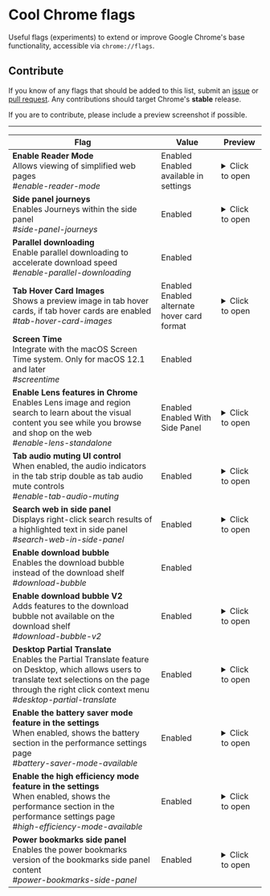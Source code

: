 # Cool Chrome flags
Useful flags (experiments) to extend or improve Google Chrome's base functionality, accessible via `chrome://flags`.

## Contribute
If you know of any flags that should be added to this list, submit an [issue](https://github.com/iiinh7/cool-chrome-flags/issues) or [pull request](https://github.com/iiinh7/cool-chrome-flags/pulls). Any contributions should target Chrome's **stable** release.

If you are to contribute, please include a preview screenshot if possible.

---

 **Flag** | **Value** | **Preview**
---|---|---
 **Enable Reader Mode**<br>Allows viewing of simplified web pages<br>*#enable-reader-mode* | Enabled<br>Enabled available in settings | <details><summary>Click to open</summary>![Screenshot of Chrome's reader mode view.](https://user-images.githubusercontent.com/121842593/222714040-801ed68d-1093-40c6-9d9c-b3092b4b5e4d.png)</details>
 **Side panel journeys**<br>Enables Journeys within the side panel<br>*#side-panel-journeys* | Enabled | <details><summary>Click to open</summary>![Screenshot of Chrome's Journeys feature in the side panel](https://user-images.githubusercontent.com/121842593/222714694-75666343-f451-43a4-90d5-83b5d1cc9224.png)</details>
 **Parallel downloading**<br>Enable parallel downloading to accelerate download speed<br>*#enable-parallel-downloading* | Enabled
 **Tab Hover Card Images**<br>Shows a preview image in tab hover cards, if tab hover cards are enabled<br>*#tab-hover-card-images* | Enabled<br>Enabled alternate hover card format | <details><summary>Click to open</summary>![Screenshot of a tab hover card image in Chrome](https://user-images.githubusercontent.com/121842593/222716109-320ee979-7cdb-430d-83a1-99fff31b1e92.png)</details>
 **Screen Time**<br>Integrate with the macOS Screen Time system. Only for macOS 12.1 and later<br>*#screentime* | Enabled
 **Enable Lens features in Chrome**<br>Enables Lens image and region search to learn about the visual content you see while you browse and shop on the web<br>*#enable-lens-standalone* | Enabled<br>Enabled With Side Panel | <details><summary>Click to open</summary>![Screenshot showcasing the Lens feature in Chrome's side panel](https://user-images.githubusercontent.com/121842593/222717360-81c9ec4e-8a5c-4df2-ba7f-a948644998ae.png)</details>
 **Tab audio muting UI control**<br>When enabled, the audio indicators in the tab strip double as tab audio mute controls<br>*#enable-tab-audio-muting* | Enabled | <details><summary>Click to open</summary>![GIF showcasing tab audio muting UI control](https://user-images.githubusercontent.com/121842593/222718742-b50aff10-0a77-4f1a-9aec-4614c08ea34a.gif)</details>
 **Search web in side panel**<br>Displays right-click search results of a highlighted text in side panel<br>*#search-web-in-side-panel* | Enabled | <details><summary>Click to open</summary>![Screenshot of searching "GitHub" in Chrome's side panel](https://user-images.githubusercontent.com/121842593/222720058-55cfe02d-1932-4b5b-95f8-a31482e98cdc.jpg)</details>
 **Enable download bubble**<br>Enables the download bubble instead of the download shelf<br>*#download-bubble* | Enabled
 **Enable download bubble V2**<br>Adds features to the download bubble not available on the download shelf<br>*#download-bubble-v2* | Enabled | <details><summary>Click to open</summary>![Screenshot of Chrome's redesigned download menu](https://user-images.githubusercontent.com/121842593/222720935-f07205a3-be04-4bb4-aa58-d5dccc02064b.png)</details>
 **Desktop Partial Translate**<br>Enables the Partial Translate feature on Desktop, which allows users to translate text selections on the page through the right click context menu<br>*#desktop-partial-translate* | Enabled | <details><summary>Click to open</summary>![Screenshot showcasing a partial translate](https://user-images.githubusercontent.com/121842593/222722376-36a71c7d-3b45-4cb5-a1ce-91bfc27218f7.png)</details>
 **Enable the battery saver mode feature in the settings**<br>When enabled, shows the battery section in the performance settings page<br>*#battery-saver-mode-available* | Enabled | <details><summary>Click to open</summary>![Screenshot of the battery saver feature in Chrome's performance settings](https://user-images.githubusercontent.com/121842593/222723370-1c6fcc59-ae97-4e4d-a7be-967c22e08933.png)</details>
 **Enable the high efficiency mode feature in the settings**<br>When enabled, shows the performance section in the performance settings page<br>*#high-efficiency-mode-available* | Enabled | <details><summary>Click to open</summary>![Screenshot of the high efficiency feature in Chrome's performance settings](https://user-images.githubusercontent.com/121842593/222723472-bd2bc141-86b5-4c87-933f-cf40803b2bb5.png)</details>
 **Power bookmarks side panel**<br>Enables the power bookmarks version of the bookmarks side panel content<br>*#power-bookmarks-side-panel* | Enabled | <details><summary>Click to open</summary>![Screenshot of the upgraded bookmarks menu in Chrome's side panel](https://user-images.githubusercontent.com/121842593/222724078-2ad02d1e-3c4f-4655-b440-dd418d2f2f64.png)</details>
